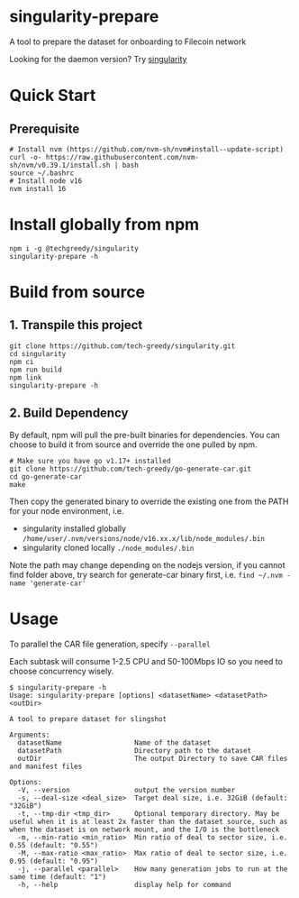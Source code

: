 # singularity-prepare
A tool to prepare the dataset for onboarding to Filecoin network

Looking for the daemon version? Try [singularity](./README.md)

# Quick Start
## Prerequisite
```shell
# Install nvm (https://github.com/nvm-sh/nvm#install--update-script)
curl -o- https://raw.githubusercontent.com/nvm-sh/nvm/v0.39.1/install.sh | bash
source ~/.bashrc
# Install node v16
nvm install 16
```
# Install globally from npm
```shell
npm i -g @techgreedy/singularity
singularity-prepare -h
```
# Build from source
## 1. Transpile this project
```shell
git clone https://github.com/tech-greedy/singularity.git
cd singularity
npm ci
npm run build
npm link
singularity-prepare -h
```
## 2. Build Dependency
By default, npm will pull the pre-built binaries for dependencies. You can choose to build it from source and override the one pulled by npm.
```shell
# Make sure you have go v1.17+ installed
git clone https://github.com/tech-greedy/go-generate-car.git
cd go-generate-car
make
```
Then copy the generated binary to override the existing one from the PATH for your node environment, i.e.
* singularity installed globally ``/home/user/.nvm/versions/node/v16.xx.x/lib/node_modules/.bin``
* singularity cloned locally `./node_modules/.bin`

Note the path may change depending on the nodejs version, if you cannot find folder above, try search for generate-car binary first, i.e. `find ~/.nvm -name 'generate-car'`


# Usage
To parallel the CAR file generation, specify `--parallel`

Each subtask will consume 1-2.5 CPU and 50-100Mbps IO so you need to choose concurrency wisely.

```shell
$ singularity-prepare -h
Usage: singularity-prepare [options] <datasetName> <datasetPath> <outDir>

A tool to prepare dataset for slingshot

Arguments:
  datasetName                  Name of the dataset
  datasetPath                  Directory path to the dataset
  outDir                       The output Directory to save CAR files and manifest files

Options:
  -V, --version                output the version number
  -s, --deal-size <deal_size>  Target deal size, i.e. 32GiB (default: "32GiB")
  -t, --tmp-dir <tmp_dir>      Optional temporary directory. May be useful when it is at least 2x faster than the dataset source, such as when the dataset is on network mount, and the I/O is the bottleneck
  -m, --min-ratio <min_ratio>  Min ratio of deal to sector size, i.e. 0.55 (default: "0.55")
  -M, --max-ratio <max_ratio>  Max ratio of deal to sector size, i.e. 0.95 (default: "0.95")
  -j, --parallel <parallel>    How many generation jobs to run at the same time (default: "1")
  -h, --help                   display help for command
```
